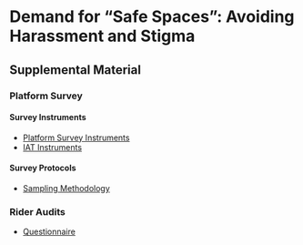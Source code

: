 # Demand for “Safe Spaces”: Avoiding Harassment and Stigma

## Supplemental Material

### Platform Survey

#### Survey Instruments
- [Platform Survey Instruments](https://github.com/worldbank/rio-safe-space/tree/master/Supplemental%20Material/Platform%20survey/Survey%20instruments/Platform%20suvey%20questionnaire)
- [IAT Instruments](https://github.com/worldbank/rio-safe-space/blob/master/Supplemental%20Material/Platform%20survey/Survey%20instruments/IAT%20Instrument.md)

#### Survey Protocols
- [Sampling Methodology](https://github.com/worldbank/rio-safe-space/blob/master/Supplemental%20Material/Platform%20survey/Survey%20protocols/Sampling%20methodology.md)

### Rider Audits
- [Questionnaire](https://github.com/worldbank/rio-safe-space/blob/master/Supplemental%20Material/Rider%20audits/Questionnaire.md)
